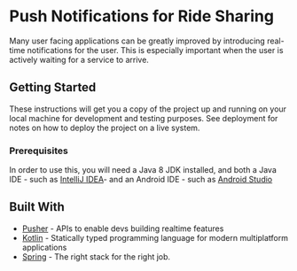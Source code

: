 # Push Notifications for Ride Sharing

Many user facing applications can be greatly improved by introducing real-time notifications for the user. This is especially important when the user is actively waiting for a service to arrive. 

## Getting Started

These instructions will get you a copy of the project up and running on your local machine for development and testing purposes. See deployment for notes on how to deploy the project on a live system.

### Prerequisites

In order to use this, you will need a Java 8 JDK installed, and both a Java IDE - such as [IntelliJ IDEA](https://www.jetbrains.com/idea/)- and an Android IDE - such as [Android Studio](https://developer.android.com/studio/index.html)

## Built With

* [Pusher](https://pusher.com/) - APIs to enable devs building realtime features
* [Kotlin](https://kotlinlang.org/) - Statically typed programming language for modern multiplatform applications
* [Spring](https://spring.io/) - The right stack for the right job.

